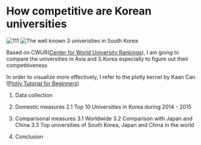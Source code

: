 # How competitive are Korean universities 

![111](http://www.studyinchina.com.my/web/uploads/Rankings/Asian-university-ranking1.jpg)
![The well known 3 univeristies in South Korea](https://1.bp.blogspot.com/-07HlijnksLU/WWEMgEkZDPI/AAAAAAAABog/G2tF0llOc-Ixp9R9ZGXnjxazqtjeHWIeACLcBGAs/s1600/htm_2017021055542546082.jpg)


Based on CWUR([Center for World University Rankings](http://cwur.org)), I am going to compare the universities in Asia and S.Korea especially to figure out their competitiveness 

In order to visualize more effectively, I refer to the plotly kernel by Kaan Can ([Plotly Tutorial for Beginners](https://www.kaggle.com/kanncaa1/plotly-tutorial-for-beginners))<br/>

1. Data collection
2. Domestic measures
   2.1 Top 10 Universities in Korea during 2014 - 2015
   
3. Comparisonal measures 
   3.1 Worldwide
   3.2 Comparison with Japan and China
   3.3 Top universities of South Korea, Japan and China in the world
    
4. Conclusion 
  


